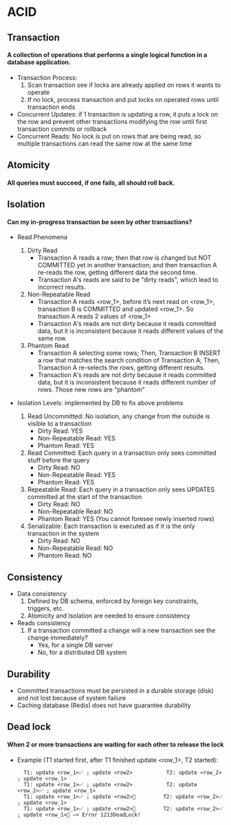 # ACID

## Transaction

#### A collection of operations that performs a single logical function in a database application.

* Transaction Process:
    1. Scan transaction see if locks are already applied on rows it wants to operate
    2. If no lock, process transaction and put locks on operated rows until transaction ends
* Concurrent Updates: if 1 transaction is updating a row, it puts a lock on the row and prevent
  other transactions modifying the row until first transaction commits or rollback
* Concurrent Reads: No lock is put on rows that are being read, so multiple transactions can read
  the same row at the same time

## Atomicity

#### All queries must succeed, if one fails, all should roll back.

## Isolation

#### Can my in-progress transaction be seen by other transactions?

* Read Phenomena
    1. Dirty Read
        * Transaction A reads a row; then that row is changed but NOT COMMITTED yet in another
          transaction; and then transaction A re-reads the row, getting different data
          the second time.
        * Transaction A's reads are said to be "dirty reads", which lead to incorrect results.
    2. Non-Repeatable Read
        * Transaction A reads <row_1>, before it’s next read on <row_1>, transaction B is COMMITTED
          and updated <row_1>. So transaction A reads 2 values of <row_1>
        * Transaction A's reads are not dirty because it reads committed data, but it is
          inconsistent because it reads different values of the same row.
    3. Phantom Read
        * Transaction A selecting some rows; Then, Transaction B INSERT a row that matches the
          search condition of Transaction A; Then, Transaction A re-selects the rows, getting
          different results.
        * Transaction A's reads are not dirty because it reads committed data, but it is
          inconsistent because it reads different number of rows. Those new rows are "phantom"

* Isolation Levels: implemented by DB to fix above problems
    1. Read Uncommitted: No isolation, any change from the outside is visible to a transaction
        * Dirty Read: YES
        * Non-Repeatable Read: YES
        * Phantom Read: YES
    2. Read Committed: Each query in a transaction only sees committed stuff before the query
        * Dirty Read: NO
        * Non-Repeatable Read: YES
        * Phantom Read: YES
    3. Repeatable Read: Each query in a transaction only sees UPDATES committed at the start of the
       transaction
        * Dirty Read: NO
        * Non-Repeatable Read: NO
        * Phantom Read: YES (You cannot foresee newly inserted rows)
    4. Serializable: Each transaction is executed as if it is the only transaction in the system
        * Dirty Read: NO
        * Non-Repeatable Read: NO
        * Phantom Read: NO

## Consistency

* Data consistency
    1. Defined by DB schema, enforced by foreign key constraints, triggers, etc.
    2. Atomicity and Isolation are needed to ensure consistency
* Reads consistency
    1. If a transaction committed a change will a new transaction see the change immediately?
        * Yes, for a single DB server
        * No, for a distributed DB system

## Durability

* Committed transactions must be persisted in a durable storage (disk) and not lost because of
  system failure
* Caching database (Redis) does not have guarantee durability

## Dead lock

#### When 2 or more transactions are waiting for each other to release the lock

* Example (T1 started first, after T1 finished update <row_1>, T2 started):

        T1: update <row_1>✅ ; update <row2>           T2: update <row_2> ; update <row_1>
        T1: update <row_1>✅ ; update <row2>           T2: update <row_2>✅ ; update <row_1>
        T1: update <row_1>✅ ; update <row2>🔄         T2: update <row_2>✅ ; update <row_1>
        T1: update <row_1>✅ ; update <row2>🔄         T2: update <row_2>✅ ; update <row_1>🔄 —> Error 1213DeadLock!